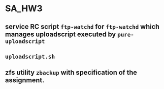 # SA_HW3
## service RC script `ftp-watchd` for `ftp-watchd` which manages uploadscript executed by `pure-uploadscript`
## `uploadscript.sh`
## zfs utility `zbackup` with specification of the assignment.
